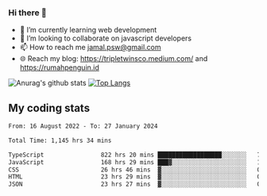 ### Hi there 👋

<!--
**padepokanpenguin/padepokanpenguin** is a ✨ _special_ ✨ repository because its `README.md` (this file) appears on your GitHub profile.
-->

- 🌱 I’m currently learning  web development
- 👯 I’m looking to collaborate on javascript developers
- 📫 How to reach me jamal.psw@gmail.com
- 🌐 Reach my blog:
   https://tripletwinsco.medium.com/ and
   https://rumahpenguin.id

![Anurag's github stats](https://github-readme-stats.vercel.app/api?username=padepokanpenguin&count_private=true&disable_animations=false&show_icons=true&theme=default)
[![Top Langs](https://github-readme-stats.vercel.app/api/top-langs/?username=padepokanpenguin&theme=default&layout=compact)](https://github.com/padepokanpenguin)

## My coding stats

<!--START_SECTION:waka-->

```txt
From: 16 August 2022 - To: 27 January 2024

Total Time: 1,145 hrs 34 mins

TypeScript                822 hrs 20 mins ██████████████████░░░░░░░   71.78 %
JavaScript                168 hrs 29 mins ███▓░░░░░░░░░░░░░░░░░░░░░   14.71 %
CSS                       26 hrs 46 mins  ▓░░░░░░░░░░░░░░░░░░░░░░░░   02.34 %
HTML                      23 hrs 29 mins  ▓░░░░░░░░░░░░░░░░░░░░░░░░   02.05 %
JSON                      23 hrs 27 mins  ▓░░░░░░░░░░░░░░░░░░░░░░░░   02.05 %
```

<!--END_SECTION:waka-->


